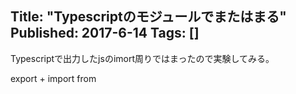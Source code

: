 Title: "Typescriptのモジュールでまたはまる"
Published: 2017-6-14
Tags: []
---

Typescriptで出力したjsのimort周りではまったので実験してみる。

export + import from
